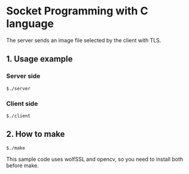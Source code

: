 # Socket Programming with C language

The server sends an image file selected by the client with TLS.

## 1. Usage example

### Server side

    $./server

### Client side

    $./client

## 2. How to make

    $./make
This sample code uses wolfSSL and opencv, so you need to install both before make.
